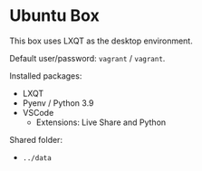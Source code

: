 # Ubuntu Box

This box uses LXQT as the desktop environment.

Default user/password: `vagrant` / `vagrant`.

Installed packages:
- LXQT
- Pyenv / Python 3.9
- VSCode
  - Extensions: Live Share and Python

Shared folder:
- `../data`
